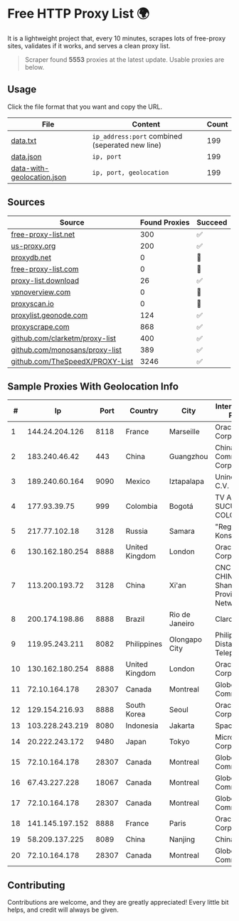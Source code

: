 
# Free HTTP Proxy List 🌍

It is a lightweight project that, every 10 minutes, scrapes lots of free-proxy sites, validates if it works, and serves a clean proxy list.


> Scraper found **5553** proxies at the latest update. Usable proxies are below.

## Usage

Click the file format that you want and copy the URL.


|File|Content|Count|
|----|-------|-----|
|[data.txt](https://raw.githubusercontent.com/themiralay/Proxy-List-World/master/data.txt)|`ip_address:port` combined (seperated new line)|199|
|[data.json](https://raw.githubusercontent.com/themiralay/Proxy-List-World/master/data.json)|`ip, port`|199|
|[data-with-geolocation.json](https://raw.githubusercontent.com/themiralay/Proxy-List-World/master/data-with-geolocation.json)|`ip, port, geolocation`|199|

## Sources

|Source|Found Proxies|Succeed|
|------|-------------|-------|
|[free-proxy-list.net](https://free-proxy-list.net)|300|✅|
|[us-proxy.org](https://www.us-proxy.org)|200|✅|
|[proxydb.net](http://proxydb.net)|0|🚫|
|[free-proxy-list.com](https://free-proxy-list.com/?page=&port=&type%5B%5D=http&type%5B%5D=https&up_time=0&search=Search)|0|🚫|
|[proxy-list.download](https://www.proxy-list.download/HTTP)|26|✅|
|[vpnoverview.com](https://vpnoverview.com/privacy/anonymous-browsing/free-proxy-servers)|0|🚫|
|[proxyscan.io](https://www.proxyscan.io)|0|🚫|
|[proxylist.geonode.com](https://proxylist.geonode.com/api/proxy-list?limit=300&page=1&sort_by=lastChecked&sort_type=desc&protocols=http,https)|124|✅|
|[proxyscrape.com](https://api.proxyscrape.com/v2/?request=displayproxies&protocol=http&timeout=10000&country=all&ssl=all&anonymity=all)|868|✅|
|[github.com/clarketm/proxy-list](https://raw.githubusercontent.com/clarketm/proxy-list/master/proxy-list-raw.txt)|400|✅|
|[github.com/monosans/proxy-list](https://raw.githubusercontent.com/monosans/proxy-list/main/proxies/http.txt)|389|✅|
|[github.com/TheSpeedX/PROXY-List](https://raw.githubusercontent.com/TheSpeedX/PROXY-List/master/http.txt)|3246|✅|


## Sample Proxies With Geolocation Info

|#|Ip|Port|Country|City|Internet Service Provider|
|-|--|----|-------|----|-------------------------|
|1|144.24.204.126|8118|France|Marseille|Oracle Corporation|
|2|183.240.46.42|443|China|Guangzhou|China Mobile Communications Corporation|
|3|189.240.60.164|9090|Mexico|Iztapalapa|Uninet S.A. de C.V.|
|4|177.93.39.75|999|Colombia|Bogotá|TV AZTECA SUCURSAL COLOMBIA|
|5|217.77.102.18|3128|Russia|Samara|"Region Svyaz Konsalt" LLC|
|6|130.162.180.254|8888|United Kingdom|London|Oracle Corporation|
|7|113.200.193.72|3128|China|Xi'an|CNC Group CHINA169 Shannxi Province Network|
|8|200.174.198.86|8888|Brazil|Rio de Janeiro|Claro S.A|
|9|119.95.243.211|8082|Philippines|Olongapo City|Philippine Long Distance Telephone Co.|
|10|130.162.180.254|8888|United Kingdom|London|Oracle Corporation|
|11|72.10.164.178|28307|Canada|Montreal|GloboTech Communications|
|12|129.154.216.93|8888|South Korea|Seoul|Oracle Corporation|
|13|103.228.243.219|8080|Indonesia|Jakarta|SpaceX Starlink|
|14|20.222.243.172|9480|Japan|Tokyo|Microsoft Corporation|
|15|72.10.164.178|28307|Canada|Montreal|GloboTech Communications|
|16|67.43.227.228|18067|Canada|Montreal|GloboTech Communications|
|17|72.10.164.178|28307|Canada|Montreal|GloboTech Communications|
|18|141.145.197.152|8888|France|Paris|Oracle Corporation|
|19|58.209.137.225|8089|China|Nanjing|China Telecom|
|20|72.10.164.178|28307|Canada|Montreal|GloboTech Communications|



## Contributing

Contributions are welcome, and they are greatly appreciated! Every
little bit helps, and credit will always be given.

